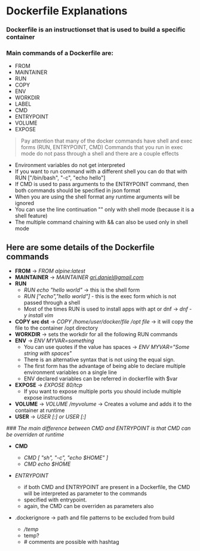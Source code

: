 # Dockerfile Explanations 


### Dockerfile is an instructionset that is used to build a specific container
### Main commands of a Dockerfile are:

- FROM
- MAINTAINER
- RUN
- COPY
- ENV
- WORKDIR
- LABEL
- CMD
- ENTRYPOINT
- VOLUME
- EXPOSE



> Pay attention that many of the docker commands have shell and exec forms (RUN, ENTRYPOINT, CMD)
> Commands that you run in exec mode do not pass through a shell and there are a couple effects
- Environment variables do not get interpreted
- If you want to run command with a different shell you can do that with RUN ["/bin/bash", "-c", "echo hello"]
- If CMD is used to pass arguments to the ENTRYPOINT command, then both commands should be specified in json format
- When you are using the shell format any runtime arguments will be ignored
- You can use the line continuation "\" only with shell mode (because it is a shell feature)
- The multiple command chaining with && can also be used only in shell mode

## Here are some details of the Dockerfile commands

- **FROM**  -> *FROM alpine:latest*
- **MAINTAINER** -> *MAINTAINER gri.daniel@gmail.com*
- **RUN** 
	- *RUN echo "hello world"* -> this is the shell form
	- *RUN ["echo","hello world"]* - this is the exec form which is not passed through a shell
	- Most of the times RUN is used to install apps with apt or dnf -> *dnf -y install vim*
- **COPY src dst** -> *COPY /home/user/docker/file /opt file* -> it will copy the file to the container /opt directory
- **WORKDIR** -> sets the workdir for all the following RUN commands
- **ENV** -> *ENV MYVAR=something*
	- You can use quotes if the value has spaces -> *ENV MYVAR="Some string with spaces"*
	- There is an alternative syntax that is not using the equal sign.
	- The first form has the advantage of being able to declare multiple environment variables on a single line
	- ENV declared variables can be referred in dockerfile with $var
- **EXPOSE** -> *EXPOSE 80/tcp*
	- If you want to expose multiple ports you should include multiple expose instructions
- **VOLUME** -> *VOLUME /myvolume* -> Creates a volume and adds it to the container at runtime
- **USER** -> *USER <user>[:<group>] or USER <UID>[:<GID>]*


*### The main difference between CMD and ENTRYPOINT is that CMD can be overriden  at runtime*
- **CMD**
	- *CMD [ "sh", "-c", "echo $HOME" ]*
	- *CMD echo $HOME*
- *ENTRYPOINT*

	- if both CMD and ENTRYPOINT are present in a Dockerfile, the CMD will be interpreted as parameter to the commands
	- specified with entrypoint.
	- again, the CMD can be overriden as parameters also

- .dockerignore -> path and file patterns to be excluded from build
	- */temp*
	- temp?
	- \# comments are possible with hashtag

